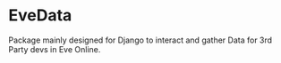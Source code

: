 # EveData
Package mainly designed for Django to interact and gather Data for 3rd Party devs in Eve Online.
